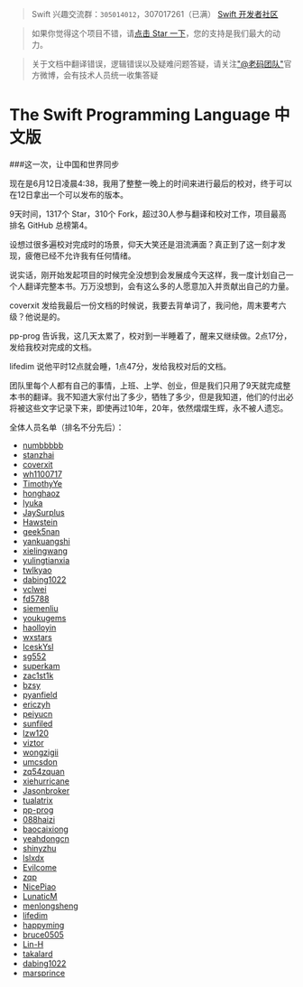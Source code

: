 > Swift 兴趣交流群：`305014012`，307017261（已满）
> [Swift 开发者社区](http://swiftist.org)

<!-- -->
> 如果你觉得这个项目不错，请[点击 Star 一下](https://github.com/numbbbbb/the-swift-programming-language-in-chinese)，您的支持是我们最大的动力。

<!-- -->
> 关于文档中翻译错误，逻辑错误以及疑难问题答疑，请关注["@老码团队"](http://weibo.com/u/5241713117
)官方微博，会有技术人员统一收集答疑

# The Swift Programming Language 中文版

###这一次，让中国和世界同步

现在是6月12日凌晨4:38，我用了整整一晚上的时间来进行最后的校对，终于可以在12日拿出一个可以发布的版本。

9天时间，1317个 Star，310个 Fork，超过30人参与翻译和校对工作，项目最高排名 GitHub 总榜第4。

设想过很多遍校对完成时的场景，仰天大笑还是泪流满面？真正到了这一刻才发现，疲倦已经不允许我有任何情绪。

说实话，刚开始发起项目的时候完全没想到会发展成今天这样，我一度计划自己一个人翻译完整本书。万万没想到，会有这么多的人愿意加入并贡献出自己的力量。

coverxit 发给我最后一份文档的时候说，我要去背单词了，我问他，周末要考六级？他说是的。

pp-prog 告诉我，这几天太累了，校对到一半睡着了，醒来又继续做。2点17分，发给我校对完成的文档。

lifedim 说他平时12点就会睡，1点47分，发给我校对后的文档。

团队里每个人都有自己的事情，上班、上学、创业，但是我们只用了9天就完成整本书的翻译。我不知道大家付出了多少，牺牲了多少，但是我知道，他们的付出必将被这些文字记录下来，即使再过10年，20年，依然熠熠生辉，永不被人遗忘。

全体人员名单（排名不分先后）：

- [numbbbbb](https://github.com/numbbbbb)
- [stanzhai](https://github.com/stanzhai)
- [coverxit](https://github.com/coverxit)
- [wh1100717](https://github.com/wh1100717)
- [TimothyYe](https://github.com/TimothyYe)
- [honghaoz](https://github.com/honghaoz)
- [lyuka](https://github.com/lyuka)
- [JaySurplus](https://github.com/JaySurplus)
- [Hawstein](https://github.com/Hawstein)
- [geek5nan](https://github.com/geek5nan)
- [yankuangshi](https://github.com/yankuangshi)
- [xielingwang](https://github.com/xielingwang)
- [yulingtianxia](https://github.com/yulingtianxia)
- [twlkyao](https://github.com/twlkyao)
- [dabing1022](https://github.com/dabing1022)
- [vclwei](https://github.com/vclwei)
- [fd5788](https://github.com/fd5788)
- [siemenliu](https://github.com/siemenliu)
- [youkugems](https://github.com/youkugems)
- [haolloyin](https://github.com/haolloyin)
- [wxstars](https://github.com/wxstars)
- [IceskYsl](https://github.com/IceskYsl)
- [sg552](https://github.com/sg552)
- [superkam](https://github.com/superkam)
- [zac1st1k](https://github.com/zac1st1k)
- [bzsy](https://github.com/bzsy)
- [pyanfield](https://github.com/pyanfield)
- [ericzyh](https://github.com/ericzyh)
- [peiyucn](https://github.com/peiyucn)
- [sunfiled](https://github.com/sunfiled)
- [lzw120](https://github.com/lzw120)
- [viztor](https://github.com/viztor)
- [wongzigii](https://github.com/wongzigii)
- [umcsdon](https://github.com/umcsdon)
- [zq54zquan](https://github.com/zq54zquan)
- [xiehurricane](https://github.com/xiehurricane)
- [Jasonbroker](https://github.com/Jasonbroker)
- [tualatrix](https://github.com/tualatrix)
- [pp-prog](https://github.com/pp-prog)
- [088haizi](https://github.com/088haizi)
- [baocaixiong](https://github.com/baocaixiong)
- [yeahdongcn](https://github.com/yeahdongcn)
- [shinyzhu](https://github.com/shinyzhu)
- [lslxdx](https://github.com/lslxdx)
- [Evilcome](https://github.com/Evilcome)
- [zqp](https://github.com/zqp)
- [NicePiao](https://github.com/NicePiao)
- [LunaticM](https://github.com/LunaticM)
- [menlongsheng](https://github.com/menlongsheng)
- [lifedim](https://github.com/lifedim)
- [happyming](https://github.com/happyming)
- [bruce0505](https://github.com/bruce0505)
- [Lin-H](https://github.com/Lin-H)
- [takalard](https://github.com/takalard)
- [dabing1022](https://github.com/dabing1022)
- [marsprince](https://github.com/marsprince)
